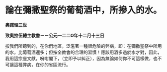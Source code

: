 # 論在彌撒聖祭的葡萄酒中，所摻入的水。


**奧諾理三世**

**致奧拉伍總主教書－－公元一二二O年十二月十三日**





按我們所聽到的，在你們地區，泛濫著一種很危險的弊病，即：在彌撒聖祭中所用的水，比葡萄酒還多；但按全教會的合理的習慣！應該用酒多過於水才對，因此，我用這宗座文獻，吩咐閣下，（立即予以糾正），因為無論如何你不可這樣做，也不可讓這種弊病，在你的省區流行。


